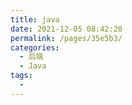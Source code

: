 ```yaml
---
title: java
date: 2021-12-05 08:42:20
permalink: /pages/35e5b3/
categories:
  - 后端
  - Java
tags:
  - 
---
```

